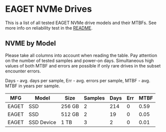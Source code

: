 EAGET NVMe Drives
=================

This is a list of all tested EAGET NVMe drive models and their MTBFs. See more
info on reliability test in the [README](https://github.com/linuxhw/SMART).

NVME by Model
------------

Please take all columns into account when reading the table. Pay attention on the
number of tested samples and power-on days. Simultaneous high values of both MTBF
and errors are possible if only rare drives in the subset encounter errors.

Days - avg. days per sample,
Err  - avg. errors per sample,
MTBF - avg. MTBF in years per sample.

| MFG       | Model              | Size   | Samples | Days  | Err   | MTBF |
|-----------|--------------------|--------|---------|-------|-------|------|
| EAGET     | SSD                | 256 GB | 2       | 214   | 0     | 0.59   |
| EAGET     | SSD                | 512 GB | 2       | 19    | 0     | 0.05   |
| EAGET     | SSD Device         | 1 TB   | 3       | 2     | 0     | 0.01   |
